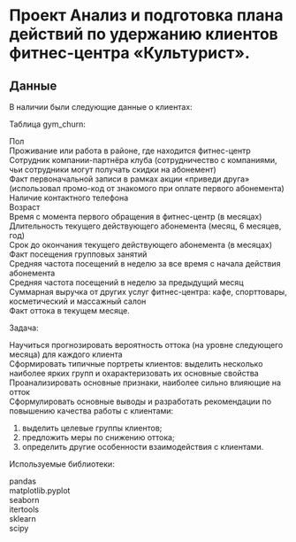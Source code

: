 # Проект Анализ и подготовка плана действий по удержанию клиентов фитнес-центра «Культурист».  
## Данные
В наличии были следующие данные о клиентах:

Таблица gym_churn:

Пол \
Проживание или работа в районе, где находится фитнес-центр \
Сотрудник компании-партнёра клуба (сотрудничество с компаниями, чьи сотрудники могут получать скидки на абонемент) \
Факт первоначальной записи в рамках акции «приведи друга» (использовал промо-код от знакомого при оплате первого абонемента) \
Наличие контактного телефона \
Возраст \
Время с момента первого обращения в фитнес-центр (в месяцах) \
Длительность текущего действующего абонемента (месяц, 6 месяцев, год) \
Срок до окончания текущего действующего абонемента (в месяцах) \
Факт посещения групповых занятий \
Средняя частота посещений в неделю за все время с начала действия абонемента \
Средняя частота посещений в неделю за предыдущий месяц \
Суммарная выручка от других услуг фитнес-центра: кафе, спорттовары, косметический и массажный салон \
Факт оттока в текущем месяце.

Задача:

Научиться прогнозировать вероятность оттока (на уровне следующего месяца) для каждого клиента \
Сформировать типичные портреты клиентов: выделить несколько наиболее ярких групп и охарактеризовать их основные свойства \
Проанализировать основные признаки, наиболее сильно влияющие на отток \
Сформулировать основные выводы и разработать рекомендации по повышению качества работы с клиентами:

1) выделить целевые группы клиентов;
2) предложить меры по снижению оттока;
3) определить другие особенности взаимодействия с клиентами.

Используемые библиотеки:

pandas \
matplotlib.pyplot \
seaborn \
itertools \
sklearn \
scipy
